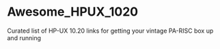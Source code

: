 # Awesome_HPUX_1020
Curated list of HP-UX 10.20 links for getting your vintage PA-RISC box up and running
